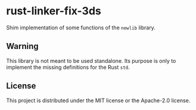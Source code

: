 # rust-linker-fix-3ds

Shim implementation of some functions of the `newlib` library.

## Warning

This library is not meant to be used standalone. Its purpose is only to implement the missing definitions for the Rust `std`.

## License 

This project is distributed under the MIT license or the Apache-2.0 license.
